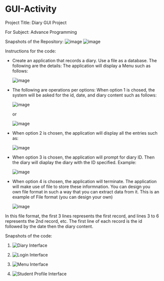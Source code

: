# GUI-Activity
Project Title: Diary GUI Project

For Subject: Advance Programming

Snapshots of the Repository:
![image](https://github.com/user-attachments/assets/3b7c7f00-0493-4c65-b480-3351c67d6a51)
![image](https://github.com/user-attachments/assets/b932f5a6-cfec-4ae0-ba0b-a96654d0b8c6)



Instructions for the code:
* Create an application that records a diary. Use a file as a database. The following are the details:
  The application will display a Menu such as follows:
  
  ![image](https://github.com/user-attachments/assets/9a3ad2f8-2630-4e57-b6e4-56b140bf6db1)
  
  
* The following are operations per options:
  When option 1 is chosed, the system will be asked for the id, date, and diary content such as follows:
  
  ![image](https://github.com/user-attachments/assets/0c7fdd0b-ba99-4c3c-b8ff-18df5606361f)
  
  
  or
  
  ![image](https://github.com/user-attachments/assets/3682a72f-dae0-48cc-b1ea-c8522bbe8a46)
  

* When option 2 is chosen, the application will display all the entries such as:

  ![image](https://github.com/user-attachments/assets/40893c17-5089-4e73-9e01-c3f2b1622773)
  

* When option 3 is chosen, the application will prompt for diary ID. Then the diary will diaplay the diary with the ID specified. Example:

  ![image](https://github.com/user-attachments/assets/c786fecb-4146-4bfb-b1d8-e6fbf96debae)
  

* When option 4 is chosen, the application will terminate. 
  The application will make use of file to store these informnation. You can design you own file format in such a way that you can extract data from it. This is an  example of File format (you can design your own)
  
  ![image](https://github.com/user-attachments/assets/d800d4dc-0066-40e1-ac11-271c5b33b7a6)
  

In this file format, the first 3 lines represents the first record, and lines 3 to 6 represents the 2nd record, etc. The first line of each record is the id followed by the date then the diary content.

Snapshots of the code: 
1. ![Diary Interface](https://github.com/user-attachments/assets/315de118-5ee5-495f-b52d-cfd11d379975)

2. ![Login Interface](https://github.com/user-attachments/assets/a058cb3f-c466-4283-af87-03cc97b031fa)

3. ![Menu Interface](https://github.com/user-attachments/assets/bd1a5247-0fbc-4041-80ed-371f90afd6f9)

4. ![Student Profile Interface](https://github.com/user-attachments/assets/9beebade-53fc-4780-a64e-19c2734eda77)




